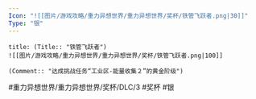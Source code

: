 ```yaml
---
Icon: "![[图片/游戏攻略/重力异想世界/重力异想世界/奖杯/铁管飞跃者.png|30]]"
Type: "银"
---
```

```ad-common-silver-trophy
title: (Title:: "铁管飞跃者")
![[图片/游戏攻略/重力异想世界/重力异想世界/奖杯/铁管飞跃者.png|100]]

(Comment:: "达成挑战任务“工业区-能量收集２”的黄金阶级")
```

#重力异想世界/重力异想世界/奖杯/DLC/3 #奖杯 #银
